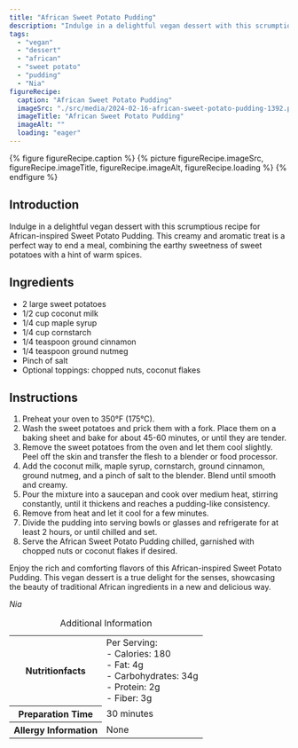 ```yaml
---
title: "African Sweet Potato Pudding"
description: "Indulge in a delightful vegan dessert with this scrumptious recipe for African-inspired Sweet Potato Pudding. This creamy and aromatic treat is a perfect way to end a meal, combining the earthy sweetness of sweet potatoes with a hint of warm spices."
tags:
  - "vegan"
  - "dessert"
  - "african"
  - "sweet potato"
  - "pudding"
  - "Nia"
figureRecipe: 
  caption: "African Sweet Potato Pudding"
  imageSrc: "./src/media/2024-02-16-african-sweet-potato-pudding-1392.png"
  imageTitle: "African Sweet Potato Pudding"
  imageAlt: ""
  loading: "eager"
---
```


{% figure figureRecipe.caption %}
{% picture figureRecipe.imageSrc, figureRecipe.imageTitle, figureRecipe.imageAlt, figureRecipe.loading %}
{% endfigure %}

## Introduction

Indulge in a delightful vegan dessert with this scrumptious recipe for African-inspired Sweet Potato Pudding. This creamy and aromatic treat is a perfect way to end a meal, combining the earthy sweetness of sweet potatoes with a hint of warm spices.

## Ingredients

- 2 large sweet potatoes
- 1/2 cup coconut milk
- 1/4 cup maple syrup
- 1/4 cup cornstarch
- 1/4 teaspoon ground cinnamon
- 1/4 teaspoon ground nutmeg
- Pinch of salt
- Optional toppings: chopped nuts, coconut flakes

## Instructions

1. Preheat your oven to 350°F (175°C).
2. Wash the sweet potatoes and prick them with a fork. Place them on a baking sheet and bake for about 45-60 minutes, or until they are tender.
3. Remove the sweet potatoes from the oven and let them cool slightly. Peel off the skin and transfer the flesh to a blender or food processor.
4. Add the coconut milk, maple syrup, cornstarch, ground cinnamon, ground nutmeg, and a pinch of salt to the blender. Blend until smooth and creamy.
5. Pour the mixture into a saucepan and cook over medium heat, stirring constantly, until it thickens and reaches a pudding-like consistency.
6. Remove from heat and let it cool for a few minutes.
7. Divide the pudding into serving bowls or glasses and refrigerate for at least 2 hours, or until chilled and set.
8. Serve the African Sweet Potato Pudding chilled, garnished with chopped nuts or coconut flakes if desired.

Enjoy the rich and comforting flavors of this African-inspired Sweet Potato Pudding. This vegan dessert is a true delight for the senses, showcasing the beauty of traditional African ingredients in a new and delicious way.

*Nia*

<table><caption class='sr-only'>Additional Information</caption><tr><th>Nutritionfacts</th><td>Per Serving:<br />
- Calories: 180<br />
- Fat: 4g<br />
- Carbohydrates: 34g<br />
- Protein: 2g<br />
- Fiber: 3g&nbsp;</td></tr><tr><th>Preparation Time</th><td>30 minutes&nbsp;</td></tr><tr><th>Allergy Information</th><td>None&nbsp;</td></tr></table>

